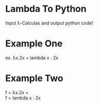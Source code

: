 # Lambda To Python 
Input λ-Calculas and output python code!

# Example One

ex. λx.2x = lambda x : 2x

# Example Two
f = λx.2x = <br> f = lambda x : 2x
